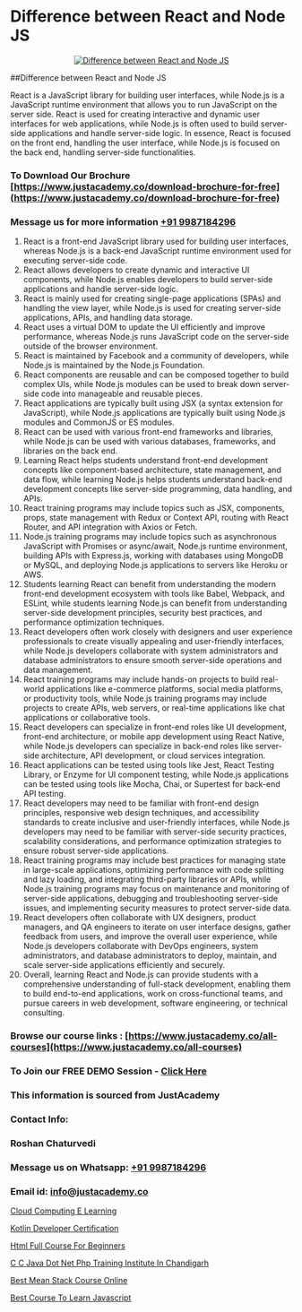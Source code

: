 # Difference between React and Node JS

<p align="center">
  <a href="https://justacademy.co/course-detail/react-js-training">
    <img src="https://justacademy.co/storage2/course_image/1676636938_course_image.webp" alt="Difference between React and Node JS">
  </a>
</p>
##Difference between React and Node JS

React is a JavaScript library for building user interfaces, while Node.js is a JavaScript runtime environment that allows you to run JavaScript on the server side. React is used for creating interactive and dynamic user interfaces for web applications, while Node.js is often used to build server-side applications and handle server-side logic. In essence, React is focused on the front end, handling the user interface, while Node.js is focused on the back end, handling server-side functionalities.
### To Download Our Brochure [https://www.justacademy.co/download-brochure-for-free](https://www.justacademy.co/download-brochure-for-free)
### Message us for more information [+91 9987184296](https://api.whatsapp.com/send?phone=919987184296)
1) React is a front-end JavaScript library used for building user interfaces, whereas Node.js is a back-end JavaScript runtime environment used for executing server-side code.
2) React allows developers to create dynamic and interactive UI components, while Node.js enables developers to build server-side applications and handle server-side logic.
3) React is mainly used for creating single-page applications (SPAs) and handling the view layer, while Node.js is used for creating server-side applications, APIs, and handling data storage.
4) React uses a virtual DOM to update the UI efficiently and improve performance, whereas Node.js runs JavaScript code on the server-side outside of the browser environment.
5) React is maintained by Facebook and a community of developers, while Node.js is maintained by the Node.js Foundation.
6) React components are reusable and can be composed together to build complex UIs, while Node.js modules can be used to break down server-side code into manageable and reusable pieces.
7) React applications are typically built using JSX (a syntax extension for JavaScript), while Node.js applications are typically built using Node.js modules and CommonJS or ES modules.
8) React can be used with various front-end frameworks and libraries, while Node.js can be used with various databases, frameworks, and libraries on the back end.
9) Learning React helps students understand front-end development concepts like component-based architecture, state management, and data flow, while learning Node.js helps students understand back-end development concepts like server-side programming, data handling, and APIs.
10) React training programs may include topics such as JSX, components, props, state management with Redux or Context API, routing with React Router, and API integration with Axios or Fetch.
11) Node.js training programs may include topics such as asynchronous JavaScript with Promises or async/await, Node.js runtime environment, building APIs with Express.js, working with databases using MongoDB or MySQL, and deploying Node.js applications to servers like Heroku or AWS.
12) Students learning React can benefit from understanding the modern front-end development ecosystem with tools like Babel, Webpack, and ESLint, while students learning Node.js can benefit from understanding server-side development principles, security best practices, and performance optimization techniques.
13) React developers often work closely with designers and user experience professionals to create visually appealing and user-friendly interfaces, while Node.js developers collaborate with system administrators and database administrators to ensure smooth server-side operations and data management.
14) React training programs may include hands-on projects to build real-world applications like e-commerce platforms, social media platforms, or productivity tools, while Node.js training programs may include projects to create APIs, web servers, or real-time applications like chat applications or collaborative tools.
15) React developers can specialize in front-end roles like UI development, front-end architecture, or mobile app development using React Native, while Node.js developers can specialize in back-end roles like server-side architecture, API development, or cloud services integration.
16) React applications can be tested using tools like Jest, React Testing Library, or Enzyme for UI component testing, while Node.js applications can be tested using tools like Mocha, Chai, or Supertest for back-end API testing.
17) React developers may need to be familiar with front-end design principles, responsive web design techniques, and accessibility standards to create inclusive and user-friendly interfaces, while Node.js developers may need to be familiar with server-side security practices, scalability considerations, and performance optimization strategies to ensure robust server-side applications.
18) React training programs may include best practices for managing state in large-scale applications, optimizing performance with code splitting and lazy loading, and integrating third-party libraries or APIs, while Node.js training programs may focus on maintenance and monitoring of server-side applications, debugging and troubleshooting server-side issues, and implementing security measures to protect server-side data.
19) React developers often collaborate with UX designers, product managers, and QA engineers to iterate on user interface designs, gather feedback from users, and improve the overall user experience, while Node.js developers collaborate with DevOps engineers, system administrators, and database administrators to deploy, maintain, and scale server-side applications efficiently and securely.
20) Overall, learning React and Node.js can provide students with a comprehensive understanding of full-stack development, enabling them to build end-to-end applications, work on cross-functional teams, and pursue careers in web development, software engineering, or technical consulting.

### Browse our course links : [https://www.justacademy.co/all-courses](https://www.justacademy.co/all-courses) 
### To Join our FREE DEMO Session - [Click Here](https://www.justacademy.co/register-for-course-demo)


### This information is sourced from JustAcademy
### Contact Info:
### Roshan Chaturvedi
### Message us on Whatsapp: [+91 9987184296](https://api.whatsapp.com/send?phone=919987184296)
### Email id: [info@justacademy.co](mailto:info@justacademy.co)
                
[Cloud Computing E Learning](https://www.linkedin.com/pulse/cloud-computing-e-learning-justacademy-hyderabad-pwfcc?trackingId=EXhWU%2F0Fz6oSU159nxrDCQ%3D%3D&lipi=urn%3Ali%3Apage%3Ad_flagship3_company_admin%3BGwbGgk3HRUy%2BuyASxv15%2BQ%3D%3D)

[Kotlin Developer Certification](https://www.linkedin.com/pulse/kotlin-developer-certification-software-training-mountain-view-tih9f/)

[Html Full Course For Beginners](https://medium.com/@ranemanish460/html-full-course-for-beginners-0cc7ff5ff64d)

[C C Java Dot Net Php Training Institute In Chandigarh](https://medium.com/@ranemanish460/c-c-java-dot-net-php-training-institute-in-chandigarh-3481eb97fbd9)

[Best Mean Stack Course Online](https://justacademyin.github.io/Articles/Best-Mean-Stack-Course-Online)

[Best Course To Learn Javascript](https://justacademyin.github.io/Articles/Best-Course-To-Learn-Javascript)

